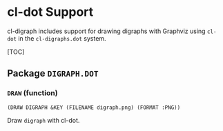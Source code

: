# cl-dot Support

cl-digraph includes support for drawing digraphs with Graphviz using `cl-dot`
  in the `cl-digraphs.dot` system.

  [TOC]

## Package `DIGRAPH.DOT`

### `DRAW` (function)

    (DRAW DIGRAPH &KEY (FILENAME digraph.png) (FORMAT :PNG))

Draw `digraph` with cl-dot.

